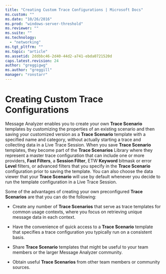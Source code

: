 ```yaml
---
title: "Creating Custom Trace Configurations | Microsoft Docs"
ms.custom: ""
ms.date: "10/26/2016"
ms.prod: "windows-server-threshold"
ms.reviewer: ""
ms.suite: ""
ms.technology: 
  - "networking"
ms.tgt_pltfrm: ""
ms.topic: "article"
ms.assetid: 2ddbbc46-2d40-44d2-a741-ebda0721520d
caps.latest.revision: 24
author: "greggigwg"
ms.author: "greggill"
manager: "ronstarr"
---
```

# Creating Custom Trace Configurations
Message Analyzer enables you to create your own **Trace Scenario** templates by customizing the properties of an existing scenario and then saving your customized version as a **Trace Scenario** template with a specified name and category, without actually starting a trace and collecting data in a Live Trace Session. When you save **Trace Scenario** templates, they become part of the **Trace Scenarios** Library where they represent a master trace configuration that can include one or more providers, **Fast Filters**, a **Session Filter**, ETW **Keyword** bitmask or error **Level** filters, or advanced filters that you specify in the **Trace Scenario** configuration prior to saving the template. You can also choose the data viewer that your **Trace Scenario** will use by default whenever you decide to run the template configuration in a Live Trace Session.  
  
 Some of the advantages of creating your own preconfigured **Trace Scenarios** are that you can do the following:  
  
-   Create any number of **Trace Scenarios** that serve as trace templates for common usage contexts, where you focus on retrieving unique message data in each context.  
  
-   Have the convenience of quick access to a **Trace Scenario** template that specifies a trace configuration you typically run on a consistent basis.  
  
-   Share **Trace Scenario** templates that might be useful to your team members or the larger Message Analyzer community.  
  
-   Obtain useful **Trace Scenarios** from other team members or community sources.